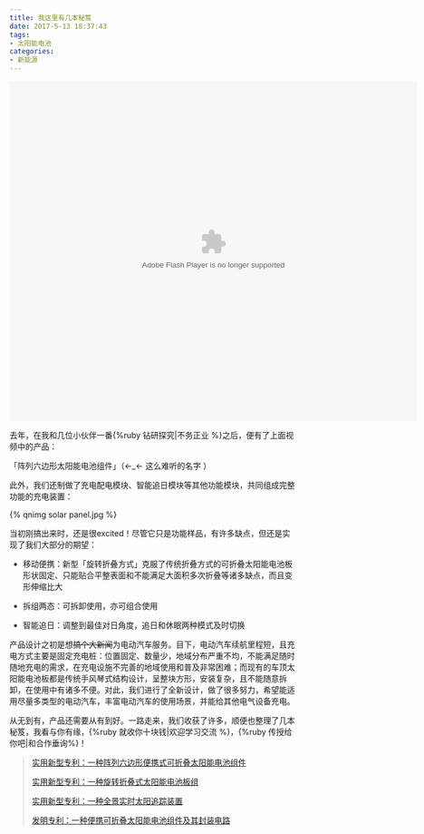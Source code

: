 ```yaml
---
title: 我这里有几本秘笈
date: 2017-5-13 18:37:43
tags:
- 太阳能电池
categories:
- 新能源
---
```


<embed src='http://player.youku.com/player.php/sid/XMjc2MTkyNzU4MA==/v.swf' allowFullScreen='true' quality='high' width='720' height='600' align='middle' allowScriptAccess='always' type='application/x-shockwave-flash'></embed>

去年，在我和几位小伙伴一番{%ruby 钻研探究|不务正业 %}之后，便有了上面视频中的产品：

「阵列六边形太阳能电池组件」（←_← 这么难听的名字 ）

<!-- more -->

此外，我们还制做了充电配电模块、智能追日模块等其他功能模块，共同组成完整功能的充电装置：

{% qnimg solar panel.jpg %}

当初刚搞出来时，还是很excited！尽管它只是功能样品，有许多缺点，但还是实现了我们大部分的期望：

- 移动便携：新型「旋转折叠方式」克服了传统折叠方式的可折叠太阳能电池板形状固定、只能贴合平整表面和不能满足大面积多次折叠等诸多缺点，而且变形伸缩比大

- 拆组两态：可拆卸使用，亦可组合使用

- 智能追日：调整到最佳对日角度，追日和休眠两种模式及时切换


产品设计之初是想~~搞个大新闻~~为电动汽车服务。目下，电动汽车续航里程短，且充电方式主要是固定充电桩：位置固定、数量少，地域分布严重不均，不能满足随时随地充电的需求，在充电设施不完善的地域使用和普及非常困难；而现有的车顶太阳能电池板都是传统手风琴式结构设计，呈整块方形，安装复杂，且不能随意拆卸，在使用中有诸多不便。对此，我们进行了全新设计，做了很多努力，希望能适用尽量多类型的电动汽车，丰富电动汽车的使用场景，并能给其他电气设备充电。

从无到有，产品还需要从有到好。一路走来，我们收获了许多，顺便也整理了几本秘笈，我看与你有缘，{%ruby 就收你十块钱|欢迎学习交流 %}，{%ruby 传授给你吧|和合作垂询%}！

> [实用新型专利：一种阵列六边形便携式可折叠太阳能电池组件](http://www.pss-system.gov.cn/sipopublicsearch/patentsearch/portalSearch-portalSearch.shtml?params=4C3F74C3281B65A97F2870FF32DEFA0972B8704B1DEFDC9FE5DDF971F41751763C6DCF0A2A40CF83DBD76C0534E72831229391D2F3E981CA739587F3991D08C86C3D952A3A05772F8CEC73688A0A98D6D57C42416D5A10992A5B056A5D573E7A5C872B71B061545EA82FA94C4763A52F193D5708C9A494B19A7471FA7721AF4F)
>
> [实用新型专利：一种旋转折叠式太阳能电池板组](http://www.pss-system.gov.cn/sipopublicsearch/patentsearch/portalSearch-portalSearch.shtml?params=4C3F74C3281B65A97F2870FF32DEFA0972B8704B1DEFDC9F83D3CF21273E984B6524A01AD66036964146B9729B1DE3AB9D78D3A24D63171F6B1AB4A9C4C0C6DBB378C60218944A6EE6BF810EC38D386FCCA32B98D856915B4F81882DFC088FDAB01582BA0978F9DCB3C36A5D57C3C5D6)
>
> [实用新型专利：一种全景实时太阳追踪装置](http://www.pss-system.gov.cn/sipopublicsearch/patentsearch/portalSearch-portalSearch.shtml?params=4C3F74C3281B65A97F2870FF32DEFA0972B8704B1DEFDC9F42653BCDCEC741A8F884FC432D15FD6847D510F4DDB9523A8FE9E609DDE25AC3D57C42416D5A10992A5B056A5D573E7A5C872B71B061545EA82FA94C4763A52F193D5708C9A494B19A7471FA7721AF4F)
>
> [发明专利：一种便携可折叠太阳能电池组件及其封装电路](http://www.pss-system.gov.cn/sipopublicsearch/patentsearch/portalSearch-portalSearch.shtml?params=4C3F74C3281B65A97F2870FF32DEFA0972B8704B1DEFDC9FC7ABD4BD946A6CAE8548725B314FA5014146B9729B1DE3AB3D56039304FE2CDF90A95B6BCB51507EEF7ECB233E511F70466B909F890A636FD57C42416D5A10992A5B056A5D573E7A5C872B71B061545EA82FA94C4763A52F193D5708C9A494B19A7471FA7721AF4F)



